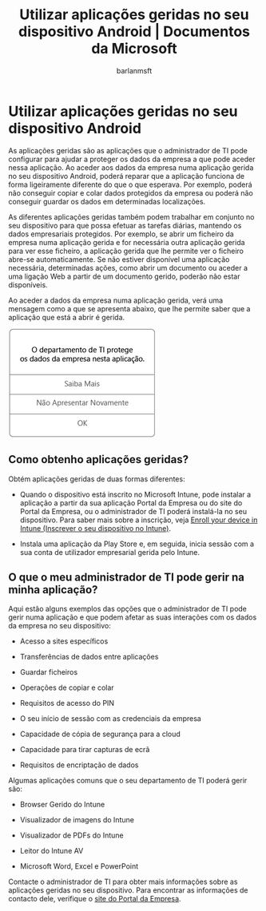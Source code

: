 ﻿---
title: "Utilizar aplicações geridas no seu dispositivo Android | Documentos da Microsoft"
description: 
keywords: 
author: barlanmsft
ms.author: barlan
manager: angrobe
ms.date: 10/24/2016
ms.topic: article
ms.prod: 
ms.service: microsoft-intune
ms.technology: 
ms.assetid: ed10a62c-b026-4ad3-ac41-641933522df2
searchScope:
- User help
ROBOTS: 
ms.reviewer: maxles
ms.suite: ems
ms.custom: intune-enduser
translationtype: Human Translation
ms.sourcegitcommit: b6d5ea579b675d85d4404f289db83055642ffddd
ms.openlocfilehash: ca37b4bf393d03e61bed93fa8e7d83efe3922412
ms.lasthandoff: 12/10/2016


---


# <a name="use-managed-apps-on-your-android-device"></a>Utilizar aplicações geridas no seu dispositivo Android

As aplicações geridas são as aplicações que o administrador de TI pode configurar para ajudar a proteger os dados da empresa a que pode aceder nessa aplicação. Ao aceder aos dados da empresa numa aplicação gerida no seu dispositivo Android, poderá reparar que a aplicação funciona de forma ligeiramente diferente do que o que esperava. Por exemplo, poderá não conseguir copiar e colar dados protegidos da empresa ou poderá não conseguir guardar os dados em determinadas localizações.

As diferentes aplicações geridas também podem trabalhar em conjunto no seu dispositivo para que possa efetuar as tarefas diárias, mantendo os dados empresariais protegidos. Por exemplo, se abrir um ficheiro da empresa numa aplicação gerida e for necessária outra aplicação gerida para ver esse ficheiro, a aplicação gerida que lhe permite ver o ficheiro abre-se automaticamente. Se não estiver disponível uma aplicação necessária, determinadas ações, como abrir um documento ou aceder a uma ligação Web a partir de um documento gerido, poderão não estar disponíveis.

Ao aceder a dados da empresa numa aplicação gerida, verá uma mensagem como a que se apresenta abaixo, que lhe permite saber que a aplicação que está a abrir é gerida.

![open-managed-apps-message](./media/managed-apps-message.png)

## <a name="how-do-i-get-managed-apps"></a>Como obtenho aplicações geridas?
Obtém aplicações geridas de duas formas diferentes:

-   Quando o dispositivo está inscrito no Microsoft Intune, pode instalar a aplicação a partir da sua aplicação Portal da Empresa ou do site do Portal da Empresa, ou o administrador de TI poderá instalá-la no seu dispositivo. Para saber mais sobre a inscrição, veja [Enroll your device in Intune (Inscrever o seu dispositivo no Intune)](enroll-your-device-in-Intune-android.md).

-   Instala uma aplicação da Play Store e, em seguida, inicia sessão com a sua conta de utilizador empresarial gerida pelo Intune.

## <a name="what-can-my-it-admin-manage-in-an-app"></a>O que o meu administrador de TI pode gerir na minha aplicação?
Aqui estão alguns exemplos das opções que o administrador de TI pode gerir numa aplicação e que podem afetar as suas interações com os dados da empresa no seu dispositivo:

-   Acesso a sites específicos

-   Transferências de dados entre aplicações

-   Guardar ficheiros

-   Operações de copiar e colar

-   Requisitos de acesso do PIN

-   O seu início de sessão com as credenciais da empresa

-   Capacidade de cópia de segurança para a cloud

-   Capacidade para tirar capturas de ecrã

-   Requisitos de encriptação de dados

Algumas aplicações comuns que o seu departamento de TI poderá gerir são:

-   Browser Gerido do Intune

-   Visualizador de imagens do Intune

-   Visualizador de PDFs do Intune

-   Leitor do Intune AV

-   Microsoft Word, Excel e PowerPoint

Contacte o administrador de TI para obter mais informações sobre as aplicações geridas no seu dispositivo. Para encontrar as informações de contacto dele, verifique o [site do Portal da Empresa](http://portal.manage.microsoft.com).

